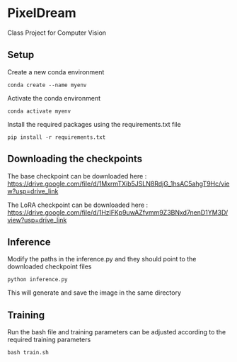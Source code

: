 # PixelDream
Class Project for Computer Vision

## Setup
Create a new conda environment
```
conda create --name myenv

```
Activate the conda environment
```
conda activate myenv
```
Install the required packages using the requirements.txt file
```
pip install -r requirements.txt
```

## Downloading the checkpoints
The base checkpoint can be downloaded here : https://drive.google.com/file/d/1MxrmTXib5JSLN8RdjG_1hsAC5ahgT9Hc/view?usp=drive_link

The LoRA checkpoint can be downloaded here : https://drive.google.com/file/d/1HzlFKp9uwAZfvmm9Z3BNxd7nenD1YM3D/view?usp=drive_link

## Inference
Modify the paths in the inference.py and they should point to the downloaded checkpoint files
```
python inference.py
```
This will generate and save the image in the same directory

## Training
Run the bash file and training parameters can be adjusted according to the required training parameters
```
bash train.sh
```
